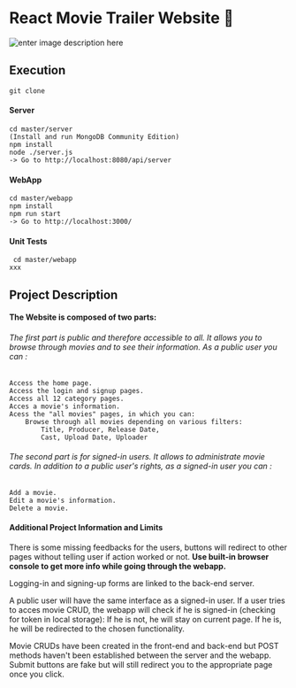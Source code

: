 # **React Movie Trailer Website** :movie_camera:

![enter image description here](https://s24.postimg.org/z5q0fr36d/DAMN.png)

## **Execution**
    git clone

#### Server
    cd master/server
    (Install and run MongoDB Community Edition)
    npm install
    node ./server.js
    -> Go to http://localhost:8080/api/server

#### WebApp
    cd master/webapp
    npm install
    npm run start
    -> Go to http://localhost:3000/

#### Unit Tests
     cd master/webapp
    xxx

## **Project Description**

#### The Website is composed of two parts:
###### The first part is public and therefore accessible to all. It allows you to browse through movies and to see their information. As a public user you can :

    Access the home page.
    Access the login and signup pages.
    Access all 12 category pages.
    Acces a movie's information.
    Acess the "all movies" pages, in which you can:
        Browse through all movies depending on various filters:
            Title, Producer, Release Date,
            Cast, Upload Date, Uploader

###### The second part is for signed-in users. It allows to administrate movie cards. In addition to a public user's rights, as a signed-in user you can :
    Add a movie.
    Edit a movie's information.
    Delete a movie.

#### Additional Project Information and Limits

There is some missing feedbacks for the users, buttons will redirect to other pages without telling user if action worked or not. **Use built-in browser console to get more info while going through the webapp.**

Logging-in and signing-up forms are linked to the back-end server.

A public user will have the same interface as a signed-in user.
If a user tries to acces movie CRUD, the webapp will check if he is signed-in (checking for token in local storage):
If he is not, he will stay on current page.
If he is, he will be redirected to the chosen functionality.

Movie CRUDs have been created in the front-end and back-end but POST methods haven't been established between the server and the webapp. Submit buttons are fake but will still redirect you to the appropriate page once you click.
